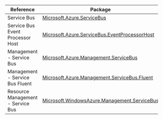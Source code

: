 | Reference | Package | Source |
|---|---|---|
|Service Bus|[Microsoft.Azure.ServiceBus](https://www.nuget.org/packages/Microsoft.Azure.ServiceBus)|[GitHub](https://github.com/Azure/azure-sdk-for-net/blob/main/sdk/servicebus/Microsoft.Azure.ServiceBus)|
|Service Bus Event Processor Host|[Microsoft.Azure.ServiceBus.EventProcessorHost](https://www.nuget.org/packages/Microsoft.Azure.ServiceBus.EventProcessorHost)|[GitHub](https://github.com/Azure/azure-sdk-for-net)|
|Management - Service Bus|[Microsoft.Azure.Management.ServiceBus](https://www.nuget.org/packages/Microsoft.Azure.Management.ServiceBus)|[GitHub](https://github.com/Azure/azure-sdk-for-net)|
|Management - Service Bus Fluent|[Microsoft.Azure.Management.ServiceBus.Fluent](https://www.nuget.org/packages/Microsoft.Azure.Management.ServiceBus.Fluent)|[GitHub](https://github.com/Azure/azure-sdk-for-net)|
|Resource Management - Service Bus|[Microsoft.WindowsAzure.Management.ServiceBus](https://www.nuget.org/packages/Microsoft.WindowsAzure.Management.ServiceBus)|[GitHub](https://github.com/Azure/azure-sdk-for-net)|
